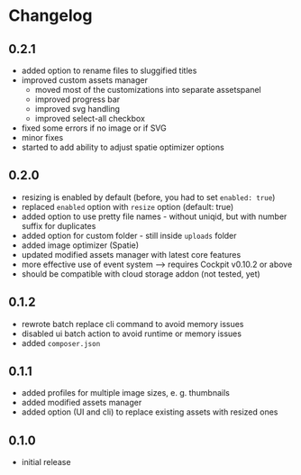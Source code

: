 # Changelog

## 0.2.1

* added option to rename files to sluggified titles
* improved custom assets manager
  * moved most of the customizations into separate assetspanel
  * improved progress bar
  * improved svg handling
  * improved select-all checkbox
* fixed  some errors if no image or if SVG
* minor fixes
* started to add ability to adjust spatie optimizer options

## 0.2.0

* resizing is enabled by default (before, you had to set `enabled: true`)
* replaced `enabled` option with `resize` option (default: true)
* added option to use pretty file names - without uniqid, but with number suffix for duplicates
* added option for custom folder - still inside `uploads` folder
* added image optimizer (Spatie)
* updated modified assets manager with latest core features
* more effective use of event system --> requires Cockpit v0.10.2 or above
* should be compatible with cloud storage addon (not tested, yet)

## 0.1.2

* rewrote batch replace cli command to avoid memory issues
* disabled ui batch action to avoid runtime or memory issues
* added `composer.json`

## 0.1.1

* added profiles for multiple image sizes, e. g. thumbnails
* added modified assets manager
* added option (UI and cli) to replace existing assets with resized ones

## 0.1.0

* initial release
